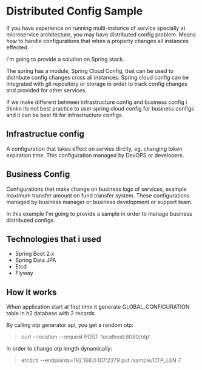 # Distributed Config Sample

If you have experience on running multi-instance of service specially at microservice architecture, you may have distributed config problem. Means how to handle configurations that when a property changes all instances effected.

I'm going to provide a solution on Spring stack.

The spring has a module, Spring Cloud Config, that can be used to distribute config changes cross all instances. Spring cloud config can be integrated with git repository or storage in order to track config changes and provided for other services.

If we make different between infrastructure config and business config i thinkn its not best practice to user spring cloud config for business configs and it can be best fit for infrastructure configs.

## Infrastructue config
A configuration that takes effect on servies dirclty, eg. changing token expiration time. This configuration managed by DevOPS or developers.

## Business Config
Configurations that make change on business logs of services, example maximum transfer amount on fund transfer system. These configurations managed by business manager or business development or support team.

In this example I'm going to provide a sample in order to manage business distributed configs.

## Technologies that i used
- Spring Boot 2.x
- Spring Data JPA
- Etcd
- Flyway

## How it works
When application start at first time it generate GLOBAL_CONFIGURATION table in h2 database with 2 records

By calling otp generator api, you get a random otp:
  > curl --location --request POST 'localhost:8080/otp'

In order to change otp length dynamically:
  > etcdctl --endpoints=192.168.0.107:2379 put /sample/OTP_LEN 7
